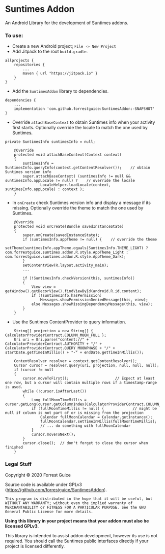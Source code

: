 # Suntimes Addon
An Android Library for the development of Suntimes addons.  

### To use:
* Create a new Android project; `File -> New Project`
* Add Jitpack to the root `build.gradle`.
```
allprojects {
    repositories {
        ...
        maven { url "https://jitpack.io" }
    }
}
``` 

* Add the `SuntimesAddon` library to dependencies.
```
dependencies {
    ...
    implementation 'com.github.forrestguice:SuntimesAddon:-SNAPSHOT'
}
``` 

* Override `attachBaseContext` to obtain Suntimes info when your activity first starts. Optionally override the locale to match the one used by Suntimes.
```
private SuntimesInfo suntimesInfo = null;

    @Override
    protected void attachBaseContext(Context context)
    {
        suntimesInfo = SuntimesInfo.queryInfo(context.getContentResolver());    // obtain Suntimes version info
        super.attachBaseContext( (suntimesInfo != null && suntimesInfo.appLocale != null) ?    // override the locale
                LocaleHelper.loadLocale(context, suntimesInfo.appLocale) : context );
    }
```

* In `onCreate` check Suntimes version info and display a message if its missing. Optionally override the theme to match the one used by Suntimes. 
```
    @Override
    protected void onCreate(Bundle savedInstanceState) 
    {
        super.onCreate(savedInstanceState);
        if (suntimesInfo.appTheme != null) {    // override the theme
            setTheme(suntimesInfo.appTheme.equals(SuntimesInfo.THEME_LIGHT) ? com.forrestguice.suntimes.addon.R.style.AppTheme_Light : com.forrestguice.suntimes.addon.R.style.AppTheme_Dark);
        }
        setContentView(R.layout.activity_main);      
        ...
        
        if (!SuntimesInfo.checkVersion(this, suntimesInfo))
        {
            View view = getWindow().getDecorView().findViewById(android.R.id.content);
            if (!suntimesInfo.hasPermission)
                Messages.showPermissionDeniedMessage(this, view);
            else Messages.showMissingDependencyMessage(this, view);
        }       
    }    
```
* Use the Suntimes ContentProvider to query information.
```
    String[] projection = new String[] { CalculatorProviderContract.COLUMN_MOON_FULL };
    Uri uri = Uri.parse("content://" + CalculatorProviderContract.AUTHORITY + "/" + CalculatorProviderContract.QUERY_MOONPHASE + "/" + startDate.getTimeInMillis() + "-" + endDate.getTimeInMillis());

    ContentResolver resolver = context.getContentResolver();
    Cursor cursor = resolver.query(uri, projection, null, null, null);
    if (cursor != null
    {
        cursor.moveToFirst();                     // Expect at least one row, but a cursor will contain multiple rows if a timestamp-range is used.
        while (!cursor.isAfterLast())
        {
            Long fullMoonTimeMillis = cursor.getLong(cursor.getColumnIndex(CalculatorProviderContract.COLUMN_MOON_FULL));       
            if (fullMoonTimeMillis != null) {             // might be null if column is not part of or is missing from the projection
                Calendar fullMoonCalendar = Calendar.getInstance();
                fullMoonCalendar.setTimeInMillis(fullMoonTimeMillis);
                // ... do something with fullMoonCalendar
            }
            cursor.moveToNext();
        }
        cursor.close();  // don't forget to close the cursor when finished
    }
```

### Legal Stuff

Copyright © 2020 Forrest Guice

Source code is available under GPLv3 (https://github.com/forrestguice/SuntimesAddon).

    This program is distributed in the hope that it will be useful, but WITHOUT ANY WARRANTY; without even the implied warranty of MERCHANTABILITY or FITNESS FOR A PARTICULAR PURPOSE. See the GNU General Public License for more details.

**Using this library in your project means that your addon must also be licensed GPLv3.** 

This library is intended to assist addon development, however its use is not required. You should call the Suntimes public interfaces directly if your project is licensed differently.      